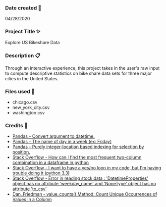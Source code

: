### Date created :date:
04/28/2020

### Project Title :sparkles:
Explore US Bikeshare Data

### Description :clipboard:
Through an interactive experience, this project takes in the user's raw input to compute descriptive statistics on bike share data sets for three major cities in the United States.

### Files used :file_folder:
* chicago.csv
* new_york_city.csv
* washington.csv

### Credits :link:
* [Pandas - Convert argument to datetime.](https://pandas.pydata.org/pandas-docs/stable/reference/api/pandas.to_datetime.html)
* [Pandas - The name of day in a week (ex: Friday)](https://pandas.pydata.org/pandas-docs/version/0.22.0/generated/pandas.Series.dt.weekday_name.html)
* [Pandas - Purely integer-location based indexing for selection by position.](https://pandas.pydata.org/pandas-docs/stable/reference/api/pandas.DataFrame.iloc.html)
* [Stack Overflow - How can I find the most frequent two-column combination in a dataframe in python](https://stackoverflow.com/questions/53037698/how-can-i-find-the-most-frequent-two-column-combination-in-a-dataframe-in-python)
* [Stack Overflow - I want to have a yes/no loop in my code, but I'm having trouble doing it (python 3.3)](https://stackoverflow.com/questions/22362165/i-want-to-have-a-yes-no-loop-in-my-code-but-im-having-trouble-doing-it-python)
* [Stack Overflow - Error in reading stock data : 'DatetimeProperties' object has no attribute 'weekday_name' and 'NoneType' object has no attribute 'to_csv'](https://stackoverflow.com/questions/60214194/error-in-reading-stock-data-datetimeproperties-object-has-no-attribute-week)
* [Dan_Friedman - value_counts() Method: Count Unique Occurrences of Values in a Column](https://dfrieds.com/data-analysis/value-counts-python-pandas.html)
